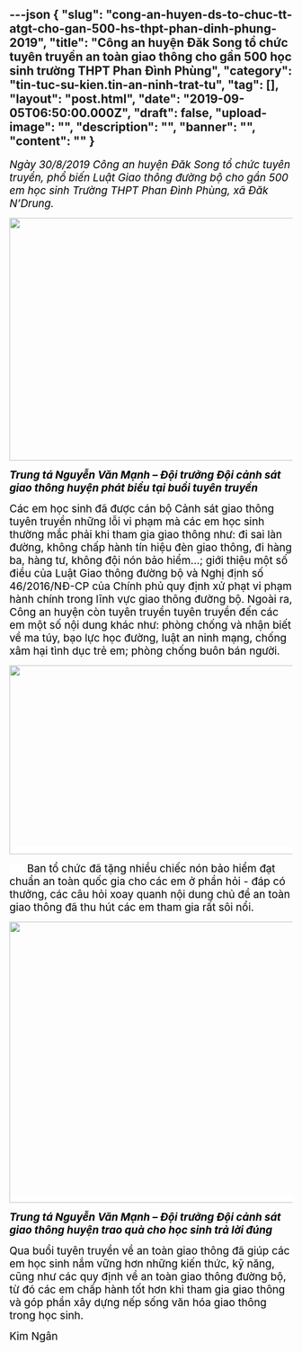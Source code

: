 ---json
{
    "slug": "cong-an-huyen-ds-to-chuc-tt-atgt-cho-gan-500-hs-thpt-phan-dinh-phung-2019",
    "title": "Công an huyện Đăk Song tổ chức tuyên truyền an toàn giao thông cho gần 500 học sinh trường THPT Phan Đình Phùng",
    "category": "tin-tuc-su-kien.tin-an-ninh-trat-tu",
    "tag": [],
    "layout": "post.html",
    "date": "2019-09-05T06:50:00.000Z",
    "draft": false,
    "upload-image": "",
    "description": "",
    "banner": "",
    "__content__": ""
}
---
<p><em><span style="font-size:14.0pt"><span style="color:black">Ng&agrave;y 30/8/2019 C&ocirc;ng an huyện Đăk Song tổ chức tuy&ecirc;n truyền, phổ biến Luật Giao th&ocirc;ng đường bộ cho gần 500 em học sinh Trường THPT Phan Đ&igrave;nh Ph&ugrave;ng, x&atilde; Đăk N&rsquo;Drung.</span></span></em></p>

<p><em><span style="font-size:14.0pt"><span style="color:black"><img src="file:///C:\Users\PHANTR~1\AppData\Local\Temp\msohtmlclip1\01\clip_image002.jpg" style="height:432px; width:780px" /></span></span></em></p>

<p><strong><em><span style="font-size:14.0pt"><span style="color:black">Trung t&aacute; Nguyễn Văn Mạnh &ndash; Đội trưởng Đội cảnh s&aacute;t giao th&ocirc;ng huyện ph&aacute;t biểu tại buổi tuy&ecirc;n truyền</span></span></em></strong></p>

<p><span style="background-color:white"><span style="font-size:14.0pt"><span style="color:black">C&aacute;c em học sinh đ&atilde; được c&aacute;n bộ Cảnh sát giao th&ocirc;ng tuy&ecirc;n truyền những lỗi vi phạm m&agrave; các em học sinh thường mắc phải khi tham gia giao th&ocirc;ng như: đi sai l&agrave;n đường, kh&ocirc;ng chấp h&agrave;nh t&iacute;n hiệu đ&egrave;n giao th&ocirc;ng, đi h&agrave;ng ba, h&agrave;ng tư, kh&ocirc;ng đội n&oacute;n bảo hiểm...; giới thi&ecirc;̣u một số điều của Luật Giao th&ocirc;ng đường bộ v&agrave; Nghị định số 46/2016/NĐ-CP của Ch&iacute;nh phủ quy định xử phạt vi phạm h&agrave;nh ch&iacute;nh trong lĩnh vực giao th&ocirc;ng đường bộ. Ngo&agrave;i ra, C&ocirc;ng an huyện c&ograve;n tuy&ecirc;n truyền tuy&ecirc;n truyền đến c&aacute;c em một số nội dung kh&aacute;c như: ph&ograve;ng chống v&agrave; nhận biết về ma t&uacute;y, bạo lực học đường, luật an ninh mạng, chống x&acirc;m hại t&igrave;nh dục trẻ em; ph&ograve;ng chống bu&ocirc;n b&aacute;n người.</span></span></span></p>

<p><span style="background-color:white"><span style="font-size:14.0pt"><span style="color:black"><img src="file:///C:\Users\PHANTR~1\AppData\Local\Temp\msohtmlclip1\01\clip_image004.jpg" style="height:336px; width:840px" /></span></span></span></p>

<p><span style="background-color:white"><span style="font-size:14.0pt"><span style="color:black">&nbsp;&nbsp;&nbsp;&nbsp;&nbsp; Ban tổ chức đ&atilde; tặng nhiều chiếc n&oacute;n bảo hiểm đạt chuẩn an toàn qu&ocirc;́c gia cho c&aacute;c em ở phần hỏi - đ&aacute;p c&oacute; thưởng, c&aacute;c c&acirc;u hỏi xoay quanh nội dung chủ đ&ecirc;̀ an to&agrave;n giao th&ocirc;ng đ&atilde; thu h&uacute;t c&aacute;c em tham gia rất s&ocirc;i n&ocirc;̉i. </span></span></span></p>

<p><span style="background-color:white"><span style="font-size:14.0pt"><span style="color:black"><img src="file:///C:\Users\PHANTR~1\AppData\Local\Temp\msohtmlclip1\01\clip_image006.jpg" style="height:500px; width:887px" /></span></span></span></p>

<p><span style="background-color:white"><strong><em><span style="font-size:14.0pt"><span style="color:black">Trung t&aacute; Nguyễn Văn Mạnh &ndash; Đội trưởng Đội cảnh s&aacute;t giao th&ocirc;ng huyện trao qu&agrave; cho học sinh trả lời đ&uacute;ng</span></span></em></strong></span></p>

<p><span style="background-color:white"><span style="font-size:14.0pt"><span style="color:black">Qua buổi tuy&ecirc;n truyền v&ecirc;̀ an to&agrave;n giao th&ocirc;ng đã giúp c&aacute;c em học sinh nắm vững hơn những kiến thức, kỹ năng, cũng như c&aacute;c quy định về an to&agrave;n giao th&ocirc;ng đường bộ, từ đó các em chấp h&agrave;nh tốt hơn khi tham gia giao th&ocirc;ng v&agrave; góp ph&acirc;̀n x&acirc;y dựng nếp sống văn h&oacute;a giao th&ocirc;ng trong học sinh.</span></span></span></p>

<p><span style="background-color:white"><span style="font-size:14.0pt"><span style="color:black">Kim Ng&acirc;n</span></span></span></p>

<p>&nbsp;</p>
